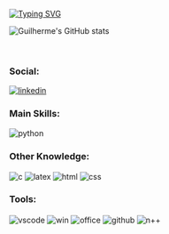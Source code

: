 [![Typing SVG](https://readme-typing-svg.demolab.com?font=lemon+milk&pause=1000&color=79CD18&width=435&lines=Hi!+My+name+is+Guilherme+Ramalho;I'm+30+years+old;I'm+from+Londrina%2FPR+Brazil;I'm+a+Back-end+developer)](https://git.io/typing-svg)

![Guilherme's GitHub stats](https://github-readme-stats.vercel.app/api?username=guilhermepereiraramalho&show_icons=true&theme=merko)

<div style = "display: inline_block"><br/>
<h3>Social:</h3>
<a href = "https://www.linkedin.com/in/guilherme-ramalho-499972160/">
<img align = "Center" alt= "linkedin" src = "https://img.shields.io/badge/LinkedIn-0077B5?style=for-the-badge&logo=linkedin&logoColor=white"/></a>
<h3>Main Skills:</h3>
  <img align = "Center" alt= "python" src = "https://img.shields.io/badge/Python-3776AB?style=for-the-badge&logo=python&logoColor=white"/>
<h3>Other Knowledge:</h3>
  <img align = "Center" alt= "c" src = "https://img.shields.io/badge/C-00599C?style=for-the-badge&logo=c&logoColor=white"/>
  <img align = "Center" alt= "latex" src = "https://camo.githubusercontent.com/e464c1da94fa62c15f6a6dc83e36ad97f7310551a4c4f0aa8d1d6a49a89cbe07/68747470733a2f2f696d672e736869656c64732e696f2f62616467652f6c617465782d2532333030383038302e7376673f7374796c653d666f722d7468652d6261646765266c6f676f3d6c61746578266c6f676f436f6c6f723d7768697465"/>
  <img align = "Center" alt= "html" src = "https://img.shields.io/badge/HTML5-E34F26?style=for-the-badge&logo=html5&logoColor=white"/>
  <img align = "Center" alt= "css" src = "https://img.shields.io/badge/CSS3-1572B6?style=for-the-badge&logo=css3&logoColor=white"/>
<h3>Tools:</h3>
  <img align = "Center" alt= "vscode" src = "https://img.shields.io/badge/Visual_Studio_Code-0078D4?style=for-the-badge&logo=visual%20studio%20code&logoColor=white"/>
  <img align = "Center" alt= "win" src = "https://img.shields.io/badge/Windows-0078D6?style=for-the-badge&logo=windows&logoColor=white"/>
  <img align = "Center" alt= "office" src = "https://img.shields.io/badge/Microsoft_Office-D83B01?style=for-the-badge&logo=microsoft-office&logoColor=white"/>
  <img align = "Center" alt= "github" src = "https://camo.githubusercontent.com/f6d50128cb007f85916b7a899da5d94f654dce35a37331c8d28573aef46f4274/68747470733a2f2f696d672e736869656c64732e696f2f62616467652f6769746875622d2532333132313031312e7376673f7374796c653d666f722d7468652d6261646765266c6f676f3d676974687562266c6f676f436f6c6f723d7768697465"/>
    <img align = "Center" alt= "n++" src = "https://img.shields.io/badge/Notepad++-90E59A.svg?style=for-the-badge&logo=notepad%2B%2B&logoColor=black"/>
</div>
